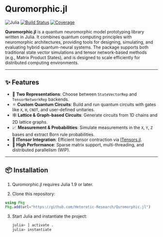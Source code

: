 # Quromorphic.jl

![Julia](https://img.shields.io/badge/Julia-1.11+-9558B2?logo=julia&logoColor=white)
[![Build Status](https://github.com/Heterotic-Research/Quromorphic.jl/actions/workflows/CI.yml/badge.svg?branch=main)](https://github.com/Heterotic-Research/Quromorphic.jl/actions/workflows/CI.yml?query=branch%3Amain)
[![Coverage](https://codecov.io/gh/Heterotic-Research/Quromorphic.jl/branch/main/graph/badge.svg)](https://codecov.io/gh/Heterotic-Research/Quromorphic.jl)

**Quromorphic.jl** is a quantum neuromorphic model prototyping library written in Julia. It combines quantum computing principles with neuromorphic architectures, providing tools for designing, simulating, and evaluating hybrid quantum-neural systems. The package supports both traditional state vector simulations and tensor network-based methods (e.g., Matrix Product States), and is designed to scale efficiently for distributed computing environments.

---

## ✨ Features

- 🧠 **Two Representations**: Choose between `StateVectorRep` and `TensorNetworkRep` backends.
- ⚛️ **Custom Quantum Circuits**: Build and run quantum circuits with gates like `X`, `H`, `CNOT`, and user-defined unitaries.
- 🕸️ **Lattice & Graph-based Circuits**: Generate circuits from 1D chains and 2D lattice graphs.
- 📈 **Measurement & Probabilities**: Simulate measurements in the `X`, `Y`, `Z` bases and extract Born rule probabilities.
- 🔌 **ITensor Integration**: Efficient tensor contraction via [ITensors.jl](https://itensor.org/docs.jl/).
- 🚀 **High Performance**: Sparse matrix support, multi-threading, and distributed parallelism (WIP).

---

## 📦 Installation

1. Quromorphic.jl requires Julia 1.9 or later.

2. Clone this repository:
```julia
using Pkg
Pkg.add(url="https://github.com/Heterotic-Research/Quromorphic.jl")
```

3. Start Julia and instantiate the project:
   ```julia
   julia> ] activate .
   julia> instantiate
   ```
